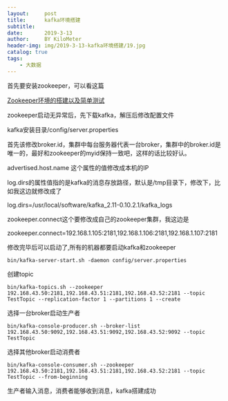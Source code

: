 ```yaml
---
layout:     post
title:      kafka环境搭建
subtitle:   
date:       2019-3-13
author:     BY KiloMeter
header-img: img/2019-3-13-kafka环境搭建/19.jpg
catalog: true
tags:
    - 大数据
---
```


首先要安装zookeeper，可以看这篇

[Zookeeper环境的搭建以及简单测试](https://zhouyimian.github.io/2019/01/23/Zookeeper%E7%8E%AF%E5%A2%83%E7%9A%84%E6%90%AD%E5%BB%BA%E4%BB%A5%E5%8F%8A%E7%AE%80%E5%8D%95%E6%B5%8B%E8%AF%95/)

zookeeper启动无异常后，先下载kafka，解压后修改配置文件

kafka安装目录/config/server.properties

首先该修改broker.id，集群中每台服务器代表一台broker，集群中的broker.id是唯一的，最好和zookeeper的myid保持一致吧，这样的话比较好认。

advertised.host.name 这个属性的值修改成本机的IP

log.dirs的属性值指的是kafka的消息存放路径，默认是/tmp目录下，修改下，比如我这边就修改成了

log.dirs=/usr/local/software/kafka_2.11-0.10.2.1/kafka_logs

zookeeper.connect这个要修改成自己的zookeeper集群，我这边是

zookeeper.connect=192.168.1.105:2181,192.168.1.106:2181,192.168.1.107:2181

修改完毕后可以启动了,所有的机器都要启动kafka和zookeeper

```shell
bin/kafka-server-start.sh -daemon config/server.properties
```

创建topic

```shell
bin/kafka-topics.sh --zookeeper 192.168.43.50:2181,192.168.43.51:2181,192.168.43.52:2181 --topic TestTopic --replication-factor 1 --partitions 1 --create
```

选择一台broker启动生产者

```shell
bin/kafka-console-producer.sh --broker-list 192.168.43.50:9092,192.168.43.51:9092,192.168.43.52:9092 --topic TestTopic
```

选择其他broker启动消费者

```shell
bin/kafka-console-consumer.sh --zookeeper 192.168.43.50:2181,192.168.43.51:2181,192.168.43.52:2181 --topic TestTopic --from-beginning
```

生产者输入消息，消费者能够收到消息，kafka搭建成功